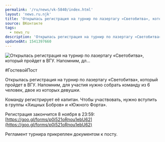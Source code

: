 ```yaml
---
permalink: '/ru/news/vk-5840/index.html'
layout: 'news.ru.njk'
title: 'Открылась регистрация на турнир по лазертагу «Светобитва», который пройдет в ВГУ. Напомним, дл'
source: ВКонтакте
tags:
  - news_ru
description: 'Открылась регистрация на турнир по лазертагу «Светобитва», который пройдет в ВГУ. Напомним, дл…'
updatedAt: 1541397660
---
```

![Открылась регистрация на турнир по лазертагу «Светобитва», который пройдет в ВГУ. Напомним, дл…](https://sun9-67.userapi.com/impf/c846419/v846419549/12bd76/dD7tehtCik4.jpg?size=1280x853&quality=96&proxy=1&sign=4bf8a5487828acc558e8e720c07b21a5&c_uniq_tag=tYRvkS3j838VoR6LNi_KIpbjEIBzp4NcPpB91rUBdfE&type=album)

#ГостевойПост

Открылась регистрация на турнир по лазертагу «Светобитва», который пройдет в ВГУ. Напомним, для участия нужно собрать команду из 6 человек, двое из которых девушки.

Команду регистрирует её капитан. Чтобы участвовать, нужно вступить в группы «Хищных Бобров» и «Южного Форта».

Регистрация закончится 8 ноября в 23:59: [https://goo.gl/forms/p0i521oRnou1ebU62](https://goo.gl/forms/p0i521oRnou1ebU62)

Регламент турнира прикреплен документом к посту.
